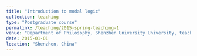 ```yaml
---
title: "Introduction to modal logic"
collection: teaching
type: "Postgraduate course"
permalink: /teaching/2015-spring-teaching-1
venue: "Department of Philosophy, Shenzhen University University, teaching assistant."
date: 2015-01-01
location: "Shenzhen, China"
---
```


<!--This is a description of a teaching experience. You can use markdown like any other post.-->

<!-- Heading 1
======

Heading 2
======

Heading 3
====== -->
